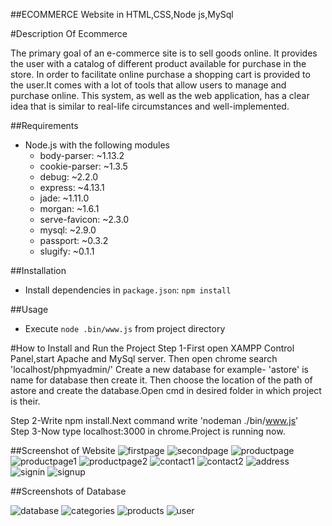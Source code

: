 ##ECOMMERCE Website in HTML,CSS,Node js,MySql

#Description Of Ecommerce 

The primary goal of an e-commerce site is to sell goods online. It provides the user with a catalog of different product available for purchase in the store. In order to facilitate online purchase a shopping cart is provided to the user.It comes with a lot of tools that allow users to manage and purchase online. This system, as well as the web application, has a clear idea that is similar to real-life circumstances and well-implemented.

##Requirements
* Node.js with the following modules
    * body-parser: ~1.13.2
    * cookie-parser: ~1.3.5
    * debug: ~2.2.0
    * express: ~4.13.1
    * jade: ~1.11.0
    * morgan: ~1.6.1
    * serve-favicon: ~2.3.0
    * mysql: ~2.9.0
    * passport: ~0.3.2
    * slugify: ~0.1.1

##Installation
* Install dependencies in `package.json`: `npm install`

##Usage
* Execute `node .bin/www.js` from project directory

#How to Install and Run the Project
Step 1-First open XAMPP Control Panel,start Apache and MySql server.
Then open chrome search 'localhost/phpmyadmin/' Create a new database for example- 'astore' is name for database then create it.
Then choose the location of the path of astore and create the database.Open cmd in desired folder in which project is their.

Step 2-Write npm install.Next command write 'nodeman ./bin/www.js'  
Step 3-Now type localhost:3000 in chrome.Project is running now.
 

##Screenshot of Website
![firstpage](https://user-images.githubusercontent.com/91428402/196844132-b6576e7e-cbf5-40a0-9541-a1568b456223.PNG)
![secondpage](https://user-images.githubusercontent.com/91428402/196844188-dca06d8f-5a60-474f-be7a-546d4ed2b248.PNG)
![productpage](https://user-images.githubusercontent.com/91428402/196844144-6efbdaf5-83f6-4cf2-9b37-c2f5886dacd3.PNG)
![productpage1](https://user-images.githubusercontent.com/91428402/196844152-cabf256b-ef40-4470-ab16-de02883bfaf4.PNG)
![productpage2](https://user-images.githubusercontent.com/91428402/196844172-47057f19-5c8a-4258-8094-cff18b2bd818.PNG)
![contact1](https://user-images.githubusercontent.com/91428402/196844120-559087e4-5d86-493c-a183-b900469ed0f7.PNG)
![contact2](https://user-images.githubusercontent.com/91428402/196844124-71af8ce8-6ed1-44b5-bb4f-8762f0b1f2a3.PNG)
![address](https://user-images.githubusercontent.com/91428402/196844105-b4c4473e-5d1b-414b-8b1f-b45c5cc9acd1.PNG)
![signin](https://user-images.githubusercontent.com/91428402/196844198-6c9e2c68-5aad-4676-bce1-9178629035f6.PNG)
![signup](https://user-images.githubusercontent.com/91428402/196844200-f6b3b229-9d4c-4ac0-b51e-c291fd0e1c93.PNG)

##Screenshots of Database

![database](https://user-images.githubusercontent.com/91428402/196844127-e29494d6-4ba4-4d0d-a69f-196f67fc0616.PNG)
![categories](https://user-images.githubusercontent.com/91428402/196844113-1ca57efc-0785-456e-a86e-e3f6388837ec.PNG)
![products](https://user-images.githubusercontent.com/91428402/196844179-e98e5458-e2d5-4cb8-ad36-dc29f3a8c6ef.PNG)
![user](https://user-images.githubusercontent.com/91428402/196844206-eeba9e2e-7912-4d7a-bd7d-adfeb40f7cf8.PNG)


